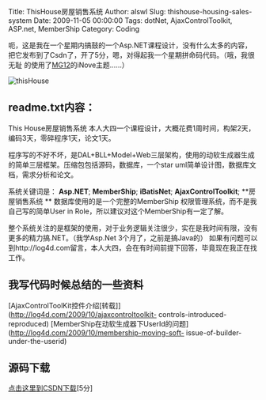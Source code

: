 Title: ThisHouse房屋销售系统
Author: alswl
Slug: thishouse-housing-sales-system
Date: 2009-11-05 00:00:00
Tags: dotNet, AjaxControlToolkit, ASP.net, MemberShip
Category: Coding

呃，这是我在一个星期内搞鼓的一个Asp.NET课程设计，没有什么太多的内容，把它发布到了Csdn了，开了5分，嗯，对得起我一个星期拼命码代码。（哦，我很无耻
的使用了[MG12](http://www.neoease.com/)的iNove主题……）

![thisHouse](https://4ocf5n.dijingchao.com/upload_dropbox/200911/thisHouse.jpg)

## readme.txt内容：

This House房屋销售系统 本人大四一个课程设计，大概花费1周时间，构架2天，编码3天，零碎程序1天，论文1天。

程序写的不好不坏，是DAL+BLL+Model+Web三层架构，使用的动软生成器生成的简单三层框架。压缩包包括源码，数据库，一个star
uml简单设计图，数据库文档，需求分析和论文。

系统关键词是： **Asp.NET**; **MemberShip**;
**iBatisNet**; **AjaxControlToolkit**; **房屋销售系统 **
数据库使用的是一个完整的MemberShip 权限管理系统，而不是我自己写的简单User in Role，所以建议对这个MemberShip有一定了解。

整个系统关注的是框架的使用，对于业务逻辑关注很少，实在是我时间有限，没有更多的精力搞.NET。（我学Asp.Net 3个月了，之前是搞Java的）
如果有问题可以到http://log4d.com留言，本人大四，会在有时间前提下回答，毕竟现在我正在找工作。

## 我写代码时候总结的一些资料

[AjaxControlToolKit控件介绍[转载]](http://log4d.com/2009/10/ajaxcontroltoolkit-
controls-introduced-reproduced)
[MemberShip在动软生成器下UserId的问题](http://log4d.com/2009/10/membership-moving-soft-
issue-of-builder-under-the-userid)

## 源码下载

[点击这里到CSDN下载](http://download.csdn.net/source/1794504)[5分]

